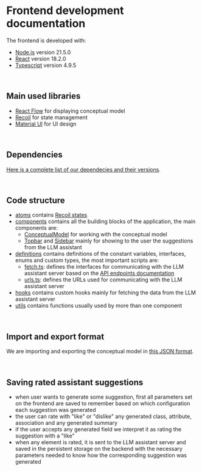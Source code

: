 # Frontend development documentation

The frontend is developed with:
- [Node.js](https://nodejs.org/en) version 21.5.0
- [React](https://react.dev/) version 18.2.0
- [Typescript](https://www.typescriptlang.org/) version 4.9.5

<br/>


## Main used libraries
- [React Flow](https://reactflow.dev/) for displaying conceptual model
- [Recoil](https://recoiljs.org/) for state management
- [Material UI](https://mui.com/) for UI design

<br/>

## Dependencies
[Here is a complete list of our dependecies and their versions](../frontend/conceptual-model-editor-assistant/package.json).

<br/>


## Code structure

- [atoms](../frontend/conceptual-model-editor-assistant/src/atoms/) contains [Recoil states](https://recoiljs.org/docs/basic-tutorial/atoms/)
- [components](../frontend/conceptual-model-editor-assistant/src/components/) contains all the building blocks of the application, the main components are:
    - [ConceptualModel](../frontend/conceptual-model-editor-assistant/src/components/ConceptualModel/) for working with the conceptual model
    - [Topbar](../frontend/conceptual-model-editor-assistant/src/components/Topbar/) and [Sidebar](../frontend/conceptual-model-editor-assistant/src/components/Sidebar/) mainly for showing to the user the suggestions from the LLM assistant
- [definitions](../frontend/conceptual-model-editor-assistant/src/definitions/) contains definitions of the constant variables, interfaces, enums and custom types, the most important scripts are:
    - [fetch.ts](../frontend/conceptual-model-editor-assistant/src/definitions/fetch.ts): defines the interfaces for communicating with the LLM assistant server based on the [API endpoints documentation](api-endpoints.md)
    - [urls.ts](../frontend/conceptual-model-editor-assistant/src/definitions/urls.ts): defines the URLs used for communicating with the LLM assistant server
- [hooks](../frontend/conceptual-model-editor-assistant/src/hooks/) contains custom hooks mainly for fetching the data from the LLM assistant server
- [utils](../frontend/conceptual-model-editor-assistant/src/utils/) contains functions usually used by more than one component


<br/>

## Import and export format
We are importing and exporting the conceptual model in [this JSON format](https://schemas.dataspecer.com/adapters/simplified-semantic-model.v1.0.schema.json).


<br/>

## Saving rated assistant suggestions
- when user wants to generate some suggestion, first all parameters set on the frontend are saved to remember based on which configuration each suggestion was generated
- the user can rate with "like" or "dislike" any generated class, attribute, association and any generated summary
- if the user accepts any generated field we interpret it as rating the suggestion with a "like"
- when any element is rated, it is sent to the LLM assistant server and saved in the persistent storage on the backend with the necessary parameters needed to know how the corresponding suggestion was generated
